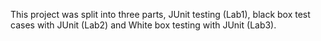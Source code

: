 This project was split into three parts, JUnit testing (Lab1), black box test cases with JUnit (Lab2) and White box testing with JUnit (Lab3).
